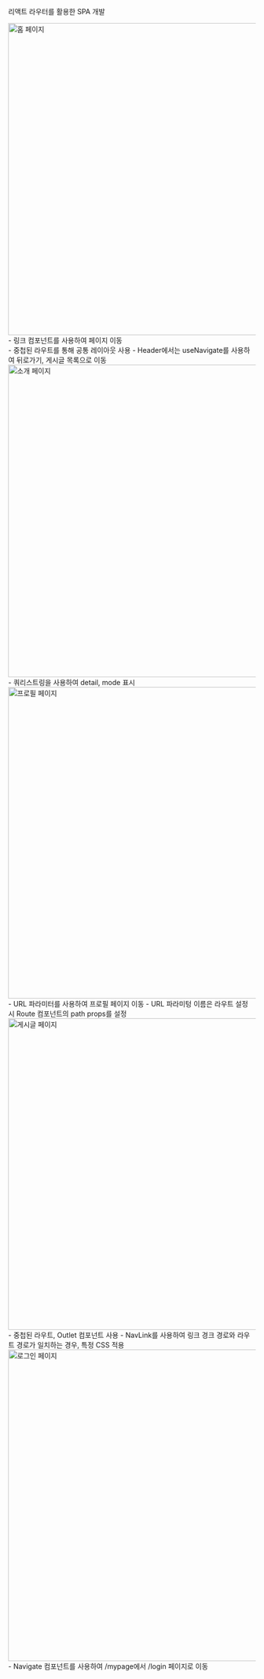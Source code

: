 리액트 라우터를 활용한 SPA 개발


<img width="634" alt="홈 페이지" src="https://user-images.githubusercontent.com/102382351/194698268-9ea54175-4c00-4606-aede-611f5d66fd8e.png">
- 링크 컴포넌트를 사용하여 페이지 이동<br/>
- 중첩된 라우트를 통해 공통 레이아웃 사용
- Header에서는 useNavigate를 사용하여 뒤로가기, 게시글 목록으로 이동

<img width="635" alt="소개 페이지" src="https://user-images.githubusercontent.com/102382351/194698280-a2c0fcf9-71c8-4078-88bc-7103e1fbdd99.png">
- 쿼리스트링을 사용하여 detail, mode 표시


<img width="633" alt="프로필 페이지" src="https://user-images.githubusercontent.com/102382351/194698285-5a70a8c2-4fa7-4fe4-92c9-1f9eecf9495f.png">
- URL 파라미터를 사용하여 프로필 페이지 이동
- URL 파라미텅 이름은 라우트 설정 시 Route 컴포넌트의 path props를 설정


<img width="633" alt="게시글 페이지" src="https://user-images.githubusercontent.com/102382351/194698291-08fdd06c-a8e8-429f-99bb-569d14c0e18b.png">
- 중첩된 라우트, Outlet 컴포넌트 사용
- NavLink를 사용하여 링크 경크 경로와 라우트 경로가 일치하는 경우, 특정 CSS 적용


<img width="633" alt="로그인 페이지" src="https://user-images.githubusercontent.com/102382351/194698304-9c72f160-e49e-4da3-8b99-022dee0c1df6.png">
- Navigate 컴포넌트를 사용하여 /mypage에서 /login 페이지로 이동
